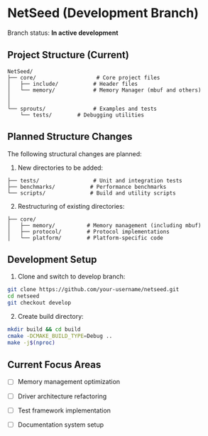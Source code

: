 # NetSeed (Development Branch)

Branch status: **In active development**

## Project Structure (Current)

```
NetSeed/
├── core/                   # Core project files
│   ├── include/           # Header files
│   └── memory/            # Memory Manager (mbuf and others)
│   
│
└── sprouts/               # Examples and tests
    └── tests/        # Debugging utilities

```

## Planned Structure Changes

The following structural changes are planned:

1. New directories to be added:
```
├── tests/                 # Unit and integration tests
├── benchmarks/           # Performance benchmarks
└── scripts/              # Build and utility scripts
```

2. Restructuring of existing directories:
```
├── core/
│   ├── memory/          # Memory management (including mbuf)
│   ├── protocol/        # Protocol implementations
│   └── platform/        # Platform-specific code
```

## Development Setup

1. Clone and switch to develop branch:
```bash
git clone https://github.com/your-username/netseed.git
cd netseed
git checkout develop
```

2. Create build directory:
```bash
mkdir build && cd build
cmake -DCMAKE_BUILD_TYPE=Debug ..
make -j$(nproc)
```

## Current Focus Areas

- [ ] Memory management optimization
- [ ] Driver architecture refactoring
- [ ] Test framework implementation
- [ ] Documentation system setup


